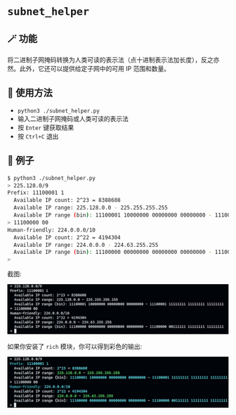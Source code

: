 # `subnet_helper`

## 🪄 功能
将二进制子网掩码转换为人类可读的表示法（点十进制表示法加长度），反之亦然。此外，它还可以提供给定子网中的可用 IP 范围和数量。

## 📖 使用方法
- `python3 ./subnet_helper.py`
- 输入二进制子网掩码或人类可读的表示法
- 按 `Enter` 键获取结果
- 按 `Ctrl+C` 退出

## 🍻 例子

```bash
$ python3 ./subnet_helper.py
> 225.128.0/9
Prefix: 11100001 1
  Available IP count: 2^23 = 8388608
  Available IP range: 225.128.0.0 - 225.255.255.255
  Available IP range (bin): 11100001 10000000 00000000 00000000 - 11100001 11111111 11111111 11111111
> 11100000 00
Human-friendly: 224.0.0.0/10
  Available IP count: 2^22 = 4194304
  Available IP range: 224.0.0.0 - 224.63.255.255
  Available IP range (bin): 11100000 00000000 00000000 00000000 - 11100000 00111111 11111111 11111111
>
```

截图:

![normal](./images/normal.jpg)

如果你安装了 `rich` 模块，你可以得到彩色的输出:

![rich](./images/rich.jpg)

